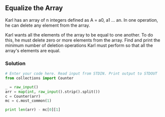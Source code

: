 ## Equalize the Array

Karl has an array of n integers defined as A = a0, a1 ... an. In one operation, he can delete any element from the array.

Karl wants all the elements of the array to be equal to one another. To do this, he must delete zero or more elements from the array. Find and print the minimum number of deletion operations Karl must perform so that all the array's elements are equal.

### Solution

```python
# Enter your code here. Read input from STDIN. Print output to STDOUT
from collections import Counter

_ = raw_input()
arr = map(int, raw_input().strip().split())
c = Counter(arr)
mc = c.most_common(1)

print len(arr) - mc[0][1]
```
